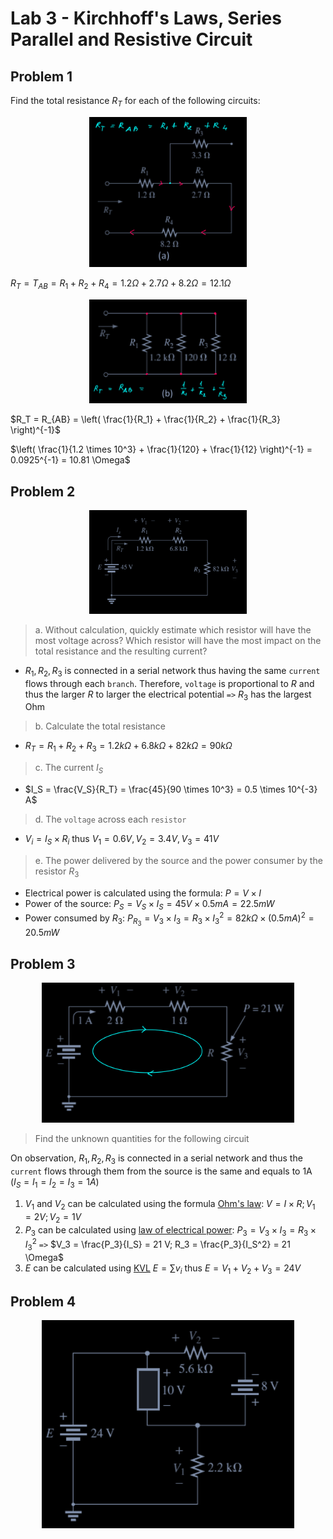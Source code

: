 # Lab 3 - Kirchhoff's Laws, Series Parallel and Resistive Circuit


## Problem 1 

Find the total resistance $R_T$ for each of the following circuits:


<p align="center">
  <IMG src="./assets/LAB-03/LAB_1_1 .svg" alt="question1" width=50%/>
</p>


$R_T = T_{AB} = R_1 + R_2 + R_4 = 1.2 \Omega + 2.7 \Omega + 8.2 \Omega = 12.1 \Omega$


<p align="center">
  <IMG src="./assets/LAB-03/LAB_1_2.svg" alt="parallel" width=50%/>
</p>


$R_T = R_{AB} = \left( \frac{1}{R_1} + \frac{1}{R_2} + \frac{1}{R_3} \right)^{-1}$

$\left( \frac{1}{1.2 \times 10^3} + \frac{1}{120} + \frac{1}{12} \right)^{-1} = 0.0925^{-1} = 10.81 \Omega$


## Problem 2


<p align="center">
  <IMG src="./assets/LAB-03/SCR_2_1.png" alt="question 2" width=50%/>
</p>


> a. Without calculation, quickly estimate which resistor will have the most voltage across? Which resistor will have the most impact on the total resistance and the resulting current?

- $R_1, R_2, R_3$ is connected in a serial network thus having the same `current` flows through each `branch`. Therefore, `voltage` is proportional to $R$ and thus the larger $R$ to larger the electrical potential `=>` $R_3$ has the largest Ohm


> b. Calculate the total resistance

- $R_T = R_1 + R_2 + R_3 = 1.2k \Omega + 6.8k \Omega + 82k \Omega = 90k \Omega$


> c. The current $I_S$

- $I_S = \frac{V_S}{R_T} = \frac{45}{90 \times 10^3} = 0.5 \times 10^{-3} A$


> d. The `voltage` across each `resistor`

- $V_i = I_S \times R_i$ thus $V_1 = 0.6 V, V_2 = 3.4 V, V_3 = 41 V$


> e. The power delivered by the source and the power consumer by the resistor $R_3$

- Electrical power is calculated using the formula: $P = V \times I$
- Power of the source: $P_S = V_S \times I_S = 45V \times 0.5 mA = 22.5 mW$
- Power consumed by $R_3$: $P_{R_3} = V_3 \times I_3 = R_3 \times I_3^2 = 82k \Omega \times (0.5 mA)^2 = 20.5 mW$


## Problem 3


<p align="center">
  <IMG src="./assets/LAB-03/LAB_3_1.svg" alt="question3" width=80%/>
</p>


> Find the unknown quantities for the following circuit

On observation, $R_1, R_2, R_3$ is connected in a serial network and thus the `current` flows through them from the source is the same and equals to 1A ($I_S = I_1 = I_2 = I_3 = 1A$)
  1. $V_1 \text{ and } V_2$ can be calculated using the formula [Ohm's law](LEC_02.md#3-ohms-law): $V = I \times R; V_1 = 2V; V_2 = 1V$
  2. $P_3$ can be calculated using [law of electrical power](LEC_02.md#11-electrical-power): $P_3 = V_3 \times I_3 = R_3 \times I_3^2$ `=>` $V_3 = \frac{P_3}{I_S} = 21 V; R_3 = \frac{P_3}{I_S^2} = 21 \Omega$
  3. $E$ can be calculated using [KVL](LEC_03.md#21-kirchhoffs-voltage-law-kvl) $E = \sum v_i$ thus $E = V_1 + V_2 + V_3 = 24V$


## Problem 4


<p align="center">
  <IMG src="./assets/LAB-03/SCR_4_1.png" alt="problem4" width=80%/>
</p>



